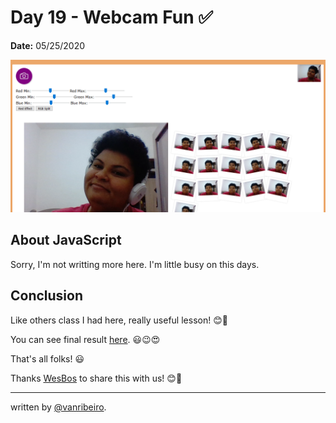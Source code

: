 # Day 19 - Webcam Fun ✅

**Date:** 05/25/2020

![Webcam Fun](./../../images/challenges/19-webcam-fun.png)


## About JavaScript

Sorry, I'm not writting more here. I'm little busy on this days.

## Conclusion

Like others class I had here, really useful lesson! 😊💖

You can see final result [here](https://vanribeiro-30daysofjavascript.netlify.app/challenge-files/18%20-%20webcam%20fun/). 😃😉😍

That's all folks! 😃

Thanks [WesBos](https://github.com/wesbos) to share this with us! 😊💖

---

written by [@vanribeiro](https://github.com/vanribeiro).